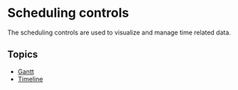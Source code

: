 # Scheduling controls

The scheduling controls are used to visualize and manage time related data.

## Topics
* [Gantt](scheduling-controls/gantt.md)
* [Timeline](scheduling-controls/timeline.md)